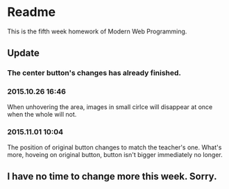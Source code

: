 # Readme
  This is the fifth week homework of Modern Web Programming.

## Update
### The center button's changes has already finished.
### 2015.10.26 16:46
When unhovering the area, images in small cirlce will disappear at once when the whole will not.
### 2015.11.01 10:04
The position of original button changes to match the teacher's one. What's more, hoveing on original button, button isn't bigger immediately no longer.

## I have no time to change more this week. Sorry.

